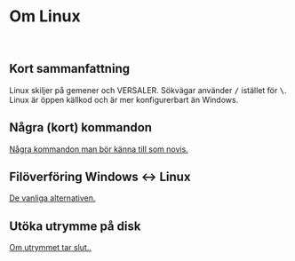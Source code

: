 # Om Linux

</br>  

## Kort sammanfattning  

Linux skiljer på gemener och VERSALER. Sökvägar använder <kbd>/</kbd> istället för <kbd>\\</kbd>. Linux är öppen källkod och är mer konfigurerbart än Windows.  

## Några (kort) kommandon

[Några kommandon man bör känna till som novis.](./linux.md)

## Filöverföring Windows <span style='font-size:auto;'>&#8596;</span> Linux

[De vanliga alternativen.](./filetransfer_windows_linux.md)

## Utöka utrymme på disk  

[Om utrymmet tar slut..](./expand_disk_linux.md)
